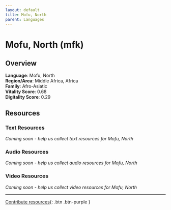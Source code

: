 ```yaml
---
layout: default
title: Mofu, North
parent: Languages
---
```


# Mofu, North (mfk)

## Overview

**Language**: Mofu, North  
**Region/Area**: Middle Africa, Africa  
**Family**: Afro-Asiatic  
**Vitality Score**: 0.68  
**Digitality Score**: 0.29  

## Resources

### Text Resources
*Coming soon - help us collect text resources for Mofu, North*

### Audio Resources
*Coming soon - help us collect audio resources for Mofu, North*

### Video Resources
*Coming soon - help us collect video resources for Mofu, North*

---

[Contribute resources](https://fairtrain.github.io/){: .btn .btn-purple }
